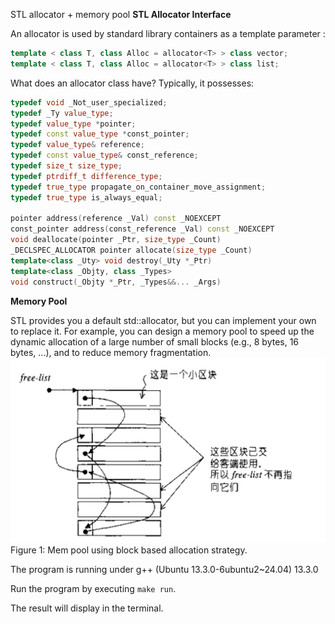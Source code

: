 STL allocator + memory pool
**STL Allocator Interface**

An allocator is used by standard library containers as a template parameter :
```cpp
template < class T, class Alloc = allocator<T> > class vector;
template < class T, class Alloc = allocator<T> > class list;
```
What does an allocator class have? Typically, it possesses:
```cpp
typedef void _Not_user_specialized;
typedef _Ty value_type;
typedef value_type *pointer;
typedef const value_type *const_pointer;
typedef value_type& reference;
typedef const value_type& const_reference;
typedef size_t size_type;
typedef ptrdiff_t difference_type;
typedef true_type propagate_on_container_move_assignment;
typedef true_type is_always_equal;

pointer address(reference _Val) const _NOEXCEPT
const_pointer address(const_reference _Val) const _NOEXCEPT
void deallocate(pointer _Ptr, size_type _Count)
_DECLSPEC_ALLOCATOR pointer allocate(size_type _Count)
template<class _Uty> void destroy(_Uty *_Ptr)
template<class _Objty, class _Types>
void construct(_Objty *_Ptr, _Types&&... _Args)
```
**Memory Pool**

STL provides you a default std::allocator, but you can implement your own to replace it. For example, you can design a memory pool to speed up the dynamic allocation of a large number of small blocks (e.g., 8 bytes, 16 bytes, ...), and to reduce memory fragmentation.
![alt text](image/image.png)  
Figure 1: Mem pool using block based allocation strategy.

The program is running under g++ (Ubuntu 13.3.0-6ubuntu2~24.04) 13.3.0

Run the program by executing `make run`.  

The result will display in the terminal.
